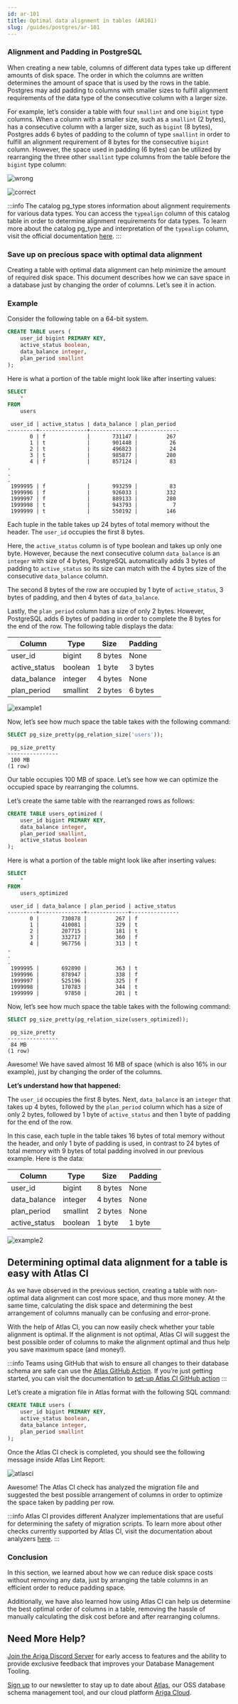 ```yaml
---
id: ar-101
title: Optimal data alignment in tables (AR101)
slug: /guides/postgres/ar-101
---
```


### Alignment and Padding in PostgreSQL

When creating a new table, columns of different data types take up different amounts of disk space. The order in which the columns are written determines the amount of space that is used by the rows in the table. Postgres may add padding to columns with smaller sizes to fulfill alignment requirements of the data type of the consecutive column with a larger size.

For example, let’s consider a table with four `smallint` and one `bigint` type columns. When a column with a smaller size, such as a `smallint` (2 bytes), has a consecutive column with a larger size, such as `bigint` (8 bytes), Postgres adds 6 bytes of padding to the column of type `smallint` in order to fulfill an alignment requirement of 8 bytes for the consecutive `bigint` column. However, the space used in padding (6 bytes) can be utilized by rearranging the three other `smallint` type columns from the table before the `bigint` type column:

![wrong](https://atlasgo.io/uploads/images/24bytes2.png)

![correct](https://atlasgo.io/uploads/images/16bytes2.png)

:::info
The catalog pg_type stores information about alignment requirements for various data types. You can access the `typealign` column of this catalog table in order to determine alignment requirements for data types. To learn more about the catalog pg_type and interpretation of the  `typealign` column, visit the official documentation [here](https://www.postgresql.org/docs/current/catalog-pg-type.html).
:::

### Save up on precious space with optimal data alignment

Creating a table with optimal data alignment can help minimize the amount of required disk space. This document describes how we can save space in a database just by changing the order of columns. Let’s see it in action.

### Example

Consider the following table on a 64-bit system.

```sql
CREATE TABLE users (
    user_id bigint PRIMARY KEY,
    active_status boolean,
    data_balance integer,
    plan_period smallint                  
);
```

Here is what a portion of the table might look like after inserting values:

```sql
SELECT 
    * 
FROM
    users
```

```console title="Output"
 user_id | active_status | data_balance | plan_period 
---------+---------------+--------------+-------------
       0 | f             |       731147 |         267
       1 | t             |       901448 |          26
       2 | t             |       496823 |          24
       3 | t             |       985877 |         280
       4 | f             |       857124 |          83
.
.
.
 1999995 | f             |       993259 |          83
 1999996 | f             |       926033 |         332
 1999997 | f             |       889133 |         280
 1999998 | t             |       943793 |           7
 1999999 | t             |       550192 |         146
```

Each tuple in the table takes up 24 bytes of total memory without the header. The `user_id` occupies the first 8 bytes. 

Here, the `active_status` column is of type boolean and takes up only one byte. However, because the next consecutive column `data_balance` is an `integer` with size of 4 bytes, PostgreSQL automatically adds 3 bytes of padding to `active_status` so its size can match with the 4 bytes size of the consecutive `data_balance` column. 

The second 8 bytes of the row are occupied by 1 byte of `active_status`, 3 bytes of padding, and then 4 bytes of  `data_balance`.

Lastly, the `plan_period` column has a size of only 2 bytes. However, PostgreSQL adds 6 bytes of padding in order to complete the 8 bytes for the end of the row. The following table displays the data:

| Column        | Type     | Size    | Padding |
|---------------|----------|---------|---------|
| user_id       | bigint   | 8 bytes | None    |
| active_status | boolean  | 1 byte  | 3 bytes |
| data_balance  | integer  | 4 bytes | None    |
| plan_period   | smallint | 2 bytes | 6 bytes |

![example1](https://atlasgo.io/uploads/images/24bytes.png)

Now, let’s see how much space the table takes with the following command:

```sql
SELECT pg_size_pretty(pg_relation_size('users'));
```

```console title="Output"
 pg_size_pretty 
----------------
 100 MB
(1 row)
```

Our table occupies 100 MB of space. Let’s see how we can optimize the occupied space by rearranging the columns.

Let’s create the same table with the rearranged rows as follows:

```sql
CREATE TABLE users_optimized (
    user_id bigint PRIMARY KEY,
    data_balance integer,
    plan_period smallint,
    active_status boolean             
);
```

Here is what a portion of the table might look like after inserting values:

```sql
SELECT 
    * 
FROM
    users_optimized
```
```console title="Output"
 user_id | data_balance | plan_period | active_status 
---------+--------------+-------------+---------------
       0 |       730878 |         267 | f
       1 |       410081 |         329 | t
       2 |       207715 |         181 | t
       3 |       332717 |         360 | f
       4 |       967756 |         313 | t
.
.
.
 1999995 |       692890 |         363 | t
 1999996 |       878947 |         338 | f
 1999997 |       525196 |         325 | f
 1999998 |       170783 |         344 | t
 1999999 |        97850 |         201 | t
```

Now, let’s see how much space the table takes with the following command:

```sql
SELECT pg_size_pretty(pg_relation_size(users_optimized));
```

```console title="Output"
 pg_size_pretty 
----------------
 84 MB
(1 row)
```

Awesome! We have saved almost 16 MB of space (which is also 16% in our example), just by changing the order of the columns.

**Let’s understand how that happened:**

The `user_id` occupies the first 8 bytes.
Next, `data_balance` is an `integer` that takes up 4 bytes, followed by the `plan_period` column which has a size of only 2 bytes, followed by 1 byte of `active_status` and then 1 byte of padding for the end of the row.

In this case, each tuple in the table takes 16 bytes of total memory without the header, and only 1 byte of padding is used, in contrast to 24 bytes of total memory with 9 bytes of total padding involved in our previous example. Here is the data:

| Column        | Type     | Size    | Padding |
|---------------|----------|---------|---------|
| user_id       | bigint   | 8 bytes | None    |
| data_balance  | integer  | 4 bytes | None    |
| plan_period   | smallint | 2 bytes | None    |
| active_status | boolean  | 1 byte  | 1 byte  |

![example2](https://atlasgo.io/uploads/images/16bytes.png)

## Determining optimal data alignment for a table is easy with Atlas CI

As we have observed in the previous section, creating a table with non-optimal data alignment can cost more space, and thus more money. At the same time, calculating the disk space and determining the best arrangement of columns manually can be confusing and error-prone. 

With the help of Atlas CI, you can now easily check whether your table alignment is optimal. If the alignment is not optimal, Atlas CI will suggest the best possible order of columns to make the alignment optimal and thus help you save maximum space (and money!).

:::info
Teams using GitHub that wish to ensure all changes to their database schema are safe can use the [Atlas GitHub Action](https://github.com/ariga/atlas-action). If you’re just getting started, you can visit the documentation to [set-up Atlas CI GitHub action](https://atlasgo.io/integrations/github-actions#usage) 
:::

Let’s create a migration file in Atlas format with the following SQL command:

```sql
CREATE TABLE users (
    user_id bigint PRIMARY KEY,
    active_status boolean,
    data_balance integer,
    plan_period smallint                  
);
```

Once the Atlas CI check is completed, you should see the following message inside Atlas Lint Report:

![atlasci](https://atlasgo.io/uploads/images/atlas-lint-report.png)

Awesome! The Atlas CI check has analyzed the migration file and suggested the best possible arrangement of columns in order to optimize the space taken by padding per row.

:::info
Atlas CI provides different Analyzer implementations that are useful for determining the safety of migration scripts. To learn more about other checks currently supported by Atlas CI, visit the documentation about analyzers [here](https://atlasgo.io/lint/analyzers#analyzers).
:::

### Conclusion

In this section, we learned about how we can reduce disk space costs without removing any data, just by arranging the table columns in an efficient order to reduce padding space. 

Additionally, we have also learned how using Atlas CI can help us determine the best optimal order of columns in a table, removing the hassle of manually calculating the disk cost before and after rearranging columns.

## Need More Help?​

[Join the Ariga Discord Server](https://discord.com/invite/zZ6sWVg6NT) for early access to features and the ability to provide exclusive feedback that improves your Database Management Tooling.

[Sign up](https://atlasnewsletter.substack.com/) to our newsletter to stay up to date about [Atlas](https://atlasgo.io/), our OSS database schema management tool, and our cloud platform [Ariga Cloud](https://ariga.cloud/).